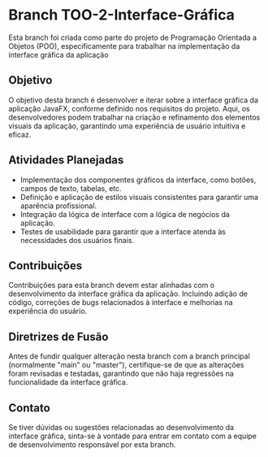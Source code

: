 # Branch TOO-2-Interface-Gráfica

Esta branch foi criada como parte do projeto de Programação Orientada a Objetos (POO), especificamente para trabalhar na implementação da interface gráfica da aplicação

## Objetivo

O objetivo desta branch é desenvolver e iterar sobre a interface gráfica da aplicação JavaFX, conforme definido nos requisitos do projeto. Aqui, os desenvolvedores podem trabalhar na criação e refinamento dos elementos visuais da aplicação, garantindo uma experiência de usuário intuitiva e eficaz.

## Atividades Planejadas

- Implementação dos componentes gráficos da interface, como botões, campos de texto, tabelas, etc.
- Definição e aplicação de estilos visuais consistentes para garantir uma aparência profissional.
- Integração da lógica de interface com a lógica de negócios da aplicação.
- Testes de usabilidade para garantir que a interface atenda às necessidades dos usuários finais.

## Contribuições

Contribuições para esta branch devem estar alinhadas com o desenvolvimento da interface gráfica da aplicação. Incluindo adição de código, correções de bugs relacionados à interface e melhorias na experiência do usuário.

## Diretrizes de Fusão

Antes de fundir qualquer alteração nesta branch com a branch principal (normalmente "main" ou "master"), certifique-se de que as alterações foram revisadas e testadas, garantindo que não haja regressões na funcionalidade da interface gráfica.

## Contato

Se tiver dúvidas ou sugestões relacionadas ao desenvolvimento da interface gráfica, sinta-se à vontade para entrar em contato com a equipe de desenvolvimento responsável por esta branch.
